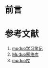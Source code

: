 # 前言







# 参考文献
1. [muduo学习笔记](https://blog.csdn.net/qq_39898877/category_10272331.html)
2. [Muduo网络库](https://blog.csdn.net/daaikuaichuan/category_8549087.html?spm=1001.2014.3001.5482)
3. [muduo库](https://blog.csdn.net/wanggao_1990/category_11209321.html)
